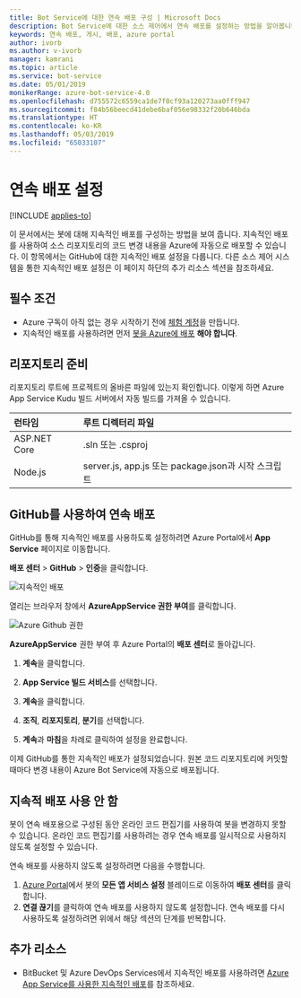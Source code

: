 ```yaml
---
title: Bot Service에 대한 연속 배포 구성 | Microsoft Docs
description: Bot Service에 대한 소스 제어에서 연속 배포를 설정하는 방법을 알아봅니다.
keywords: 연속 배포, 게시, 배포, azure portal
author: ivorb
ms.author: v-ivorb
manager: kamrani
ms.topic: article
ms.service: bot-service
ms.date: 05/01/2019
monikerRange: azure-bot-service-4.0
ms.openlocfilehash: d755572c6559ca1de7f0cf93a120273aa0fff947
ms.sourcegitcommit: f84b56beecd41debe6baf056e98332f20b646bda
ms.translationtype: HT
ms.contentlocale: ko-KR
ms.lasthandoff: 05/03/2019
ms.locfileid: "65033107"
---
```

# <a name="set-up-continuous-deployment"></a>연속 배포 설정

[!INCLUDE [applies-to](./includes/applies-to.md)]

이 문서에서는 봇에 대해 지속적인 배포를 구성하는 방법을 보여 줍니다. 지속적인 배포를 사용하여 소스 리포지토리의 코드 변경 내용을 Azure에 자동으로 배포할 수 있습니다. 이 항목에서는 GitHub에 대한 지속적인 배포 설정을 다룹니다. 다른 소스 제어 시스템을 통한 지속적인 배포 설정은 이 페이지 하단의 추가 리소스 섹션을 참조하세요.

## <a name="prerequisites"></a>필수 조건
- Azure 구독이 아직 없는 경우 시작하기 전에 [체험 계정](http://portal.azure.com)을 만듭니다.
- 지속적인 배포를 사용하려면 먼저 [봇을 Azure에 배포](bot-builder-deploy-az-cli.md) **해야 합니다**.

## <a name="prepare-your-repository"></a>리포지토리 준비
리포지토리 루트에 프로젝트의 올바른 파일에 있는지 확인합니다. 이렇게 하면 Azure App Service Kudu 빌드 서버에서 자동 빌드를 가져올 수 있습니다. 

|런타임 | 루트 디렉터리 파일 |
|:-------|:---------------------|
| ASP.NET Core | .sln 또는 .csproj |
| Node.js | server.js, app.js 또는 package.json과 시작 스크립트 |


## <a name="continuous-deployment-using-github"></a>GitHub를 사용하여 연속 배포
GitHub를 통해 지속적인 배포를 사용하도록 설정하려면 Azure Portal에서 **App Service** 페이지로 이동합니다.

**배포 센터** > **GitHub** > **인증**을 클릭합니다.

![지속적인 배포](~/media/azure-bot-build/azure-deployment.png)

열리는 브라우저 창에서 **AzureAppService 권한 부여**를 클릭합니다. 

![Azure Github 권한](~/media/azure-bot-build/azure-deployment-github.png)

**AzureAppService** 권한 부여 후 Azure Portal의 **배포 센터**로 돌아갑니다.

1. **계속**을 클릭합니다. 

1. **App Service 빌드 서비스**를 선택합니다.

1. **계속**을 클릭합니다.

1. **조직**, **리포지토리**, **분기**를 선택합니다.

1. **계속**과 **마침**을 차례로 클릭하여 설정을 완료합니다.

이제 GitHub를 통한 지속적인 배포가 설정되었습니다. 원본 코드 리포지토리에 커밋할 때마다 변경 내용이 Azure Bot Service에 자동으로 배포됩니다.

## <a name="disable-continuous-deployment"></a>지속적 배포 사용 안 함

봇이 연속 배포용으로 구성된 동안 온라인 코드 편집기를 사용하여 봇을 변경하지 못할 수 있습니다. 온라인 코드 편집기를 사용하려는 경우 연속 배포를 일시적으로 사용하지 않도록 설정할 수 있습니다.

연속 배포를 사용하지 않도록 설정하려면 다음을 수행합니다.
1. [Azure Portal](https://portal.azure.com)에서 봇의 **모든 앱 서비스 설정** 블레이드로 이동하여 **배포 센터**를 클릭합니다. 
1. **연결 끊기**를 클릭하여 연속 배포를 사용하지 않도록 설정합니다. 연속 배포를 다시 사용하도록 설정하려면 위에서 해당 섹션의 단계를 반복합니다.

## <a name="additional-resources"></a>추가 리소스
- BitBucket 및 Azure DevOps Services에서 지속적인 배포를 사용하려면 [Azure App Service를 사용한 지속적인 배포](https://docs.microsoft.com/en-us/azure/app-service/deploy-continuous-deployment)를 참조하세요.


